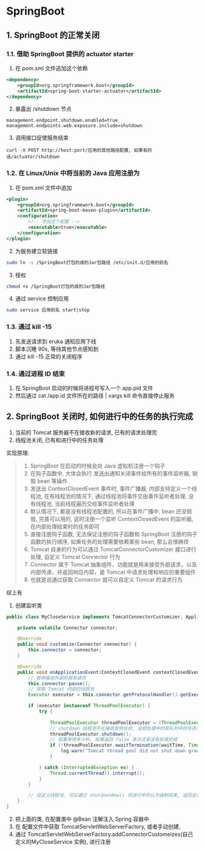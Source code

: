 # SpringBoot

## 1. SpringBoot 的正常关闭

### 1.1. 借助 SpringBoot 提供的 actuator starter

1. 在 pom.xml 文件追加这个依赖
```xml
<dependency>
    <groupId>org.springframework.boot</groupId>
    <artifactId>spring-boot-starter-actuator</artifactId>
</dependency>
```

2. 暴露出 /shutdown 节点

```
management.endpoint.shutdown.enabled=true
management.endpoints.web.exposure.include=shutdown
```

3. 调用接口促使服务结束

```
curl -X POST http://host:port/应用的其他路径配置, 如果有的话/actuator/shutdown
```

### 1.2. 在 Linux/Unix 中将当前的 Java 应用注册为 

1. 在 pom.xml 文件中追加

```xml
<plugin>
    <groupId>org.springframework.boot</groupId>
    <artifactId>spring-boot-maven-plugin</artifactId>
    <configuration>
        <!-- 添加这个配置 -->
        <executable>true</executable>
    </configuration>
</plugin>
```

2. 为服务建立软链接

```sh
sudo ln -s /SpringBoot打包的成的Jar包路径 /etc/init.d/应用的别名
```

3. 授权

```sh
chmod +x /SpringBoot打包的成的Jar包路径
```

4. 通过 service 控制应用

```sh
sudo service 应用别名 start|stop
```

### 1.3. 通过 kill -15

1. 先发送请求到 eruka 通知应用下线
2. 脚本沉睡 90s, 等待其他节点感知到
3. 通过 kill -15 正常的关闭程序


### 1.4. 通过进程 ID 结束
1. 在 SpringBoot 启动的时候将进程号写入一个 app.pid 文件
2. 然后通过 cat /app.id 文件所在的路径 | xargs kill 命令直接停止服务




## 2. SpringBoot 关闭时, 如何进行中的任务的执行完成

1. 当前的 Tomcat 服务器不在接收新的请求, 已有的请求处理完
2. 线程池关闭, 已有和进行中的任务处理

实现原理: 
> 1. SpringBoot 在启动的时候会向 Java 虚拟机注册一个钩子
> 2. 在钩子函数中, 大体会执行 发送出通知关闭事件给所有的事件监听器, 销毁 bean 等操作
> 3. 发送出 ContextClosedEvent 事件时, 事件广播器, 内部支持定义一个线程池, 在有线程池的情况下, 通过线程池将事件交由事件监听者处理, 没有线程池, 当前线程遍历交给事件监听者处理
> 4. 默认情况下, 都是没有线程池配置的, 所以在事件广播中, bean 还没销毁, 完善可以用的, 这时注册一个监听 ContextClosedEvent 的监听器, 在内部处理结束时的任务即可
> 5. 直接注册钩子函数, 无法保证注册的钩子函数和 SpringBoot 注册的钩子函数的执行顺序, 如果任务的处理需要依赖某些 bean, 那么会很麻烦
> 6. Tomcat 自身的行为可以通过 TomcatConnectorCustomizer 接口进行处理, 自定义 Tomcat Connector 行为
> 7. Connector 属于 Tomcat 抽象组件，功能就是用来接受外部请求，以及内部传递，并返回响应内容，是 Tomcat 中请求处理和响应的重要组件
> 8. 也就是说通过获取 Connector 就可以自定义 Tomcat 的请求行为

综上有

1. 创建监听类
```java
public class MyCloseService implements TomcatConnectorCustomizer, ApplicationListener<ContextClosedEvent> {

    private volatile Connector connector;

    @Override
    public void customize(Connector connector) {
        this.connector = connector;
    }

    @Override
    public void onApplicationEvent(ContextClosedEvent contextClosedEvent) {
        // 暂停接收外部的其他请求
        this.connector.pause();
        // 获取 Tomcat 内部的线程池
        Executor executor = this.connector.getProtocolHandler().getExecutor();

        if (executor instanceof ThreadPoolExecutor) {
            try {
                
                ThreadPoolExecutor threadPoolExecutor = (ThreadPoolExecutor) executor;
                // shutdown 线程池不在接收其他任务, 会把处理中的和队列中的任务处理完
                threadPoolExecutor.shutdown();
                // 阻塞等待多少秒, 如果返回 false 表示还是没有处理完成
                if (!threadPoolExecutor.awaitTermination(waitTime, TimeUnit.SECONDS)) {
                    log.warn("Tomcat thread pool did not shut down gracefully within " + waitTime + " seconds. Proceeding with forceful shutdown");
                }

            } catch (InterruptedException ex) {
                Thread.currentThread().interrupt();
            }
        }

        // 自定义线程池, 可以通过 shutdownNow() 将进行中的认为强制结束, 返回全部为执行的任务, 获取到后, 自行处理
    }
}
```

2. 把上面的类, 在配置类中 @Bean 注解注入 Spring 容器中
3. 在 配置文件中获取 TomcatServletWebServerFactory, 或者手动创建,
4. 通过 TomcatServletWebServerFactory.addConnectorCustomeizes(自己定义的MyCloseService 实例), 进行注册



